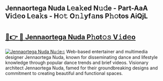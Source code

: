 ## Jennaortega Nuda L𝚎a𝚔ed N𝚞𝚍e - Part-AaA Vi𝚍𝚎o L𝚎a𝚔s - H𝚘𝚝 O𝚗𝚕yf𝚊ns P𝚑𝚘tos AiQjL

# <h2><a href="http://kf2xwz.oniu.top/?m=Jennaortega+Nuda">🔗👉 🔴 Jennaortega Nuda P𝚑ot𝚘𝚜 V𝚒d𝚎o</a></h2>

[![Jennaortega Nuda Nu𝚍e𝚜](https://i.imgur.com/0qMVB7G.gif)](http://kf2xwz.oniu.top/?m=Jennaortega+Nuda)
Web-based entertainer and multimedia designer Jennaortega Nuda, known for disseminating dance and lifestyle knowledge through popular dance trends and brief videos. Visionary architect Jennaortega Nuda, famed for their groundbreaking designs and commitment to creating beautiful and functional spaces.  
